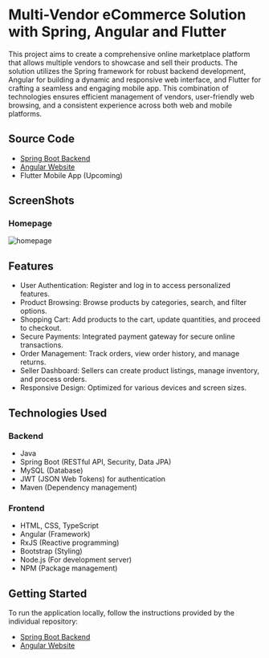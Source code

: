 # Multi-Vendor eCommerce Solution with Spring, Angular and Flutter
This project aims to create a comprehensive online marketplace platform that allows multiple vendors to showcase and sell their products. The solution utilizes the Spring framework for robust backend development, Angular for building a dynamic and responsive web interface, and Flutter for crafting a seamless and engaging mobile app. This combination of technologies ensures efficient management of vendors, user-friendly web browsing, and a consistent experience across both web and mobile platforms.

## Source Code
* [Spring Boot Backend](https://github.com/hassanmahfuj/ShopSense-SpringBoot)
* [Angular Website](https://github.com/hassanmahfuj/ShopSense-Angular)
* Flutter Mobile App (Upcoming)

## ScreenShots
### Homepage
![homepage](https://github.com/hassanmahfuj/Multi-Vendor-eCommerce-Solution-with-Spring-Angular-Flutter/assets/37881727/fd280c73-dc68-4be4-a782-7852b25f7536)

## Features

- User Authentication: Register and log in to access personalized features.
- Product Browsing: Browse products by categories, search, and filter options.
- Shopping Cart: Add products to the cart, update quantities, and proceed to checkout.
- Secure Payments: Integrated payment gateway for secure online transactions.
- Order Management: Track orders, view order history, and manage returns.
- Seller Dashboard: Sellers can create product listings, manage inventory, and process orders.
- Responsive Design: Optimized for various devices and screen sizes.

## Technologies Used

### Backend

- Java
- Spring Boot (RESTful API, Security, Data JPA)
- MySQL (Database)
- JWT (JSON Web Tokens) for authentication
- Maven (Dependency management)

### Frontend

- HTML, CSS, TypeScript
- Angular (Framework)
- RxJS (Reactive programming)
- Bootstrap (Styling)
- Node.js (For development server)
- NPM (Package management)

## Getting Started

To run the application locally, follow the instructions provided by the individual repository:

- [Spring Boot Backend](https://github.com/hassanmahfuj/ShopSense-SpringBoot)
- [Angular Website](https://github.com/hassanmahfuj/ShopSense-Angular)
